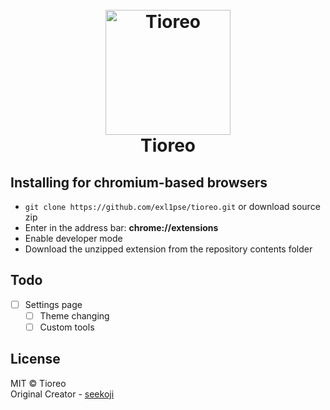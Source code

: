 <h1 align="center">
  <br>
  <a href="#"><img src="https://imgur.com/D0rkmQP.png" alt="Tioreo" width="200"></a>
  <br>
  Tioreo
  <br>
</h1>

## Installing for chromium-based browsers
-   `git clone https://github.com/exl1pse/tioreo.git` or download source zip
-   Enter in the address bar: **chrome://extensions**
-   Enable developer mode
-   Download the unzipped extension from the repository contents folder

## Todo
- [ ] Settings page
  - [ ] Theme changing
  - [ ] Custom tools

## License
MIT © Tioreo<br/>
Original Creator - [seekoji](https://github.com/seekoji)
